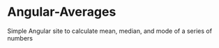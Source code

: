 Angular-Averages
================

Simple Angular site to calculate mean, median, and mode of a series of numbers
